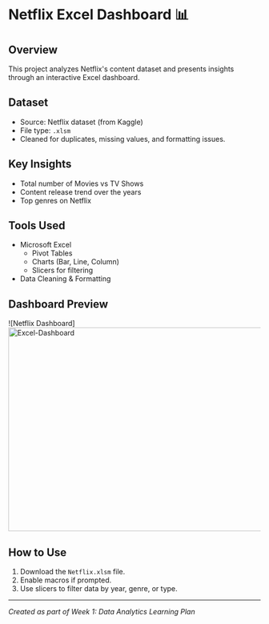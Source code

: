 # Netflix Excel Dashboard 📊

## Overview
This project analyzes Netflix's content dataset and presents insights through an interactive Excel dashboard.

## Dataset
- Source: Netflix dataset (from Kaggle)
- File type: `.xlsm`
- Cleaned for duplicates, missing values, and formatting issues.

## Key Insights
- Total number of Movies vs TV Shows
- Content release trend over the years
- Top genres on Netflix

## Tools Used
- Microsoft Excel
  - Pivot Tables
  - Charts (Bar, Line, Column)
  - Slicers for filtering
- Data Cleaning & Formatting

## Dashboard Preview
![Netflix Dashboard] <img width="877" height="407" alt="Excel-Dashboard" src="https://github.com/user-attachments/assets/1f100ef8-470e-4dfb-b97e-0e6d1bd6c300" />


## How to Use
1. Download the `Netflix.xlsm` file.
2. Enable macros if prompted.
3. Use slicers to filter data by year, genre, or type.

---
*Created as part of Week 1: Data Analytics Learning Plan*

